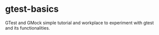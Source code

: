 # gtest-basics
GTest and GMock simple tutorial and workplace to experiment with gtest and its functionalities.
